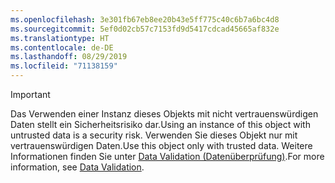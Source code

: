 ```yaml
---
ms.openlocfilehash: 3e301fb67eb8ee20b43e5ff775c40c6b7a6bc4d8
ms.sourcegitcommit: 5ef0d02cb57c7153fd9d5417cdcad45665af832e
ms.translationtype: HT
ms.contentlocale: de-DE
ms.lasthandoff: 08/29/2019
ms.locfileid: "71138159"
---
```

> [!IMPORTANT]
> <span data-ttu-id="3c150-101">Das Verwenden einer Instanz dieses Objekts mit nicht vertrauenswürdigen Daten stellt ein Sicherheitsrisiko dar.</span><span class="sxs-lookup"><span data-stu-id="3c150-101">Using an instance of this object with untrusted data is a security risk.</span></span> <span data-ttu-id="3c150-102">Verwenden Sie dieses Objekt nur mit vertrauenswürdigen Daten.</span><span class="sxs-lookup"><span data-stu-id="3c150-102">Use this object only with trusted data.</span></span> <span data-ttu-id="3c150-103">Weitere Informationen finden Sie unter [Data Validation (Datenüberprüfung)](https://www.owasp.org/index.php/Data_Validation).</span><span class="sxs-lookup"><span data-stu-id="3c150-103">For more information, see [Data Validation](https://www.owasp.org/index.php/Data_Validation).</span></span>
